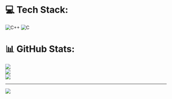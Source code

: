 
# 💻 Tech Stack:
![C++](https://img.shields.io/badge/c++-%2300599C.svg?style=for-the-badge&logo=c%2B%2B&logoColor=white) ![C](https://img.shields.io/badge/c-%2300599C.svg?style=for-the-badge&logo=c&logoColor=white)
# 📊 GitHub Stats:
![](https://github-readme-stats.vercel.app/api?username=tanishasutariya&theme=dark&hide_border=false&include_all_commits=false&count_private=false)<br/>
![](https://github-readme-streak-stats.herokuapp.com/?user=tanishasutariya&theme=dark&hide_border=false)<br/>
![](https://github-readme-stats.vercel.app/api/top-langs/?username=tanishasutariya&theme=dark&hide_border=false&include_all_commits=false&count_private=false&layout=compact)

---
[![](https://visitcount.itsvg.in/api?id=tanishasutariya&icon=0&color=0)](https://visitcount.itsvg.in)

<!-- Proudly created with GPRM ( https://gprm.itsvg.in ) -->